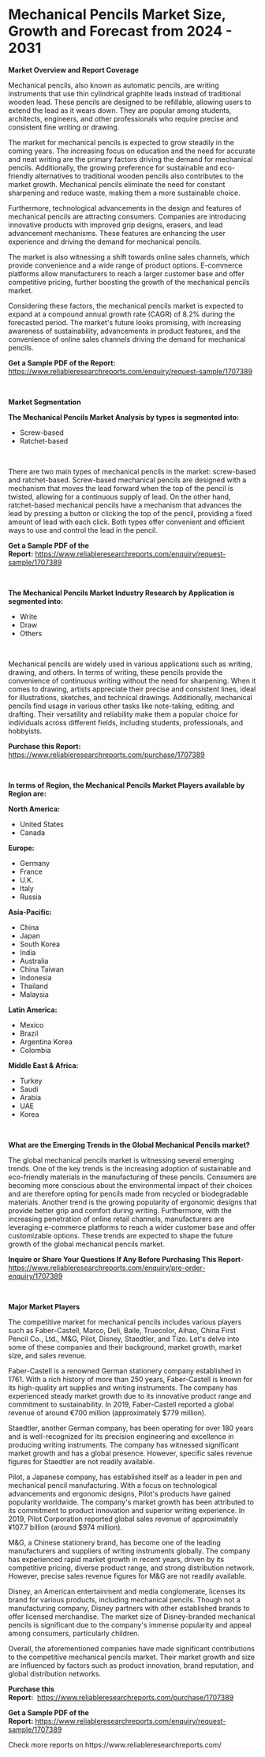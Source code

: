 <p><h1>Mechanical Pencils Market Size, Growth and Forecast from 2024 - 2031</h1></p><p><strong>Market Overview and Report Coverage</strong></p>
<p><p>Mechanical pencils, also known as automatic pencils, are writing instruments that use thin cylindrical graphite leads instead of traditional wooden lead. These pencils are designed to be refillable, allowing users to extend the lead as it wears down. They are popular among students, architects, engineers, and other professionals who require precise and consistent fine writing or drawing.</p><p>The market for mechanical pencils is expected to grow steadily in the coming years. The increasing focus on education and the need for accurate and neat writing are the primary factors driving the demand for mechanical pencils. Additionally, the growing preference for sustainable and eco-friendly alternatives to traditional wooden pencils also contributes to the market growth. Mechanical pencils eliminate the need for constant sharpening and reduce waste, making them a more sustainable choice.</p><p>Furthermore, technological advancements in the design and features of mechanical pencils are attracting consumers. Companies are introducing innovative products with improved grip designs, erasers, and lead advancement mechanisms. These features are enhancing the user experience and driving the demand for mechanical pencils.</p><p>The market is also witnessing a shift towards online sales channels, which provide convenience and a wide range of product options. E-commerce platforms allow manufacturers to reach a larger customer base and offer competitive pricing, further boosting the growth of the mechanical pencils market.</p><p>Considering these factors, the mechanical pencils market is expected to expand at a compound annual growth rate (CAGR) of 8.2% during the forecasted period. The market's future looks promising, with increasing awareness of sustainability, advancements in product features, and the convenience of online sales channels driving the demand for mechanical pencils.</p></p>
<p><strong>Get a Sample PDF of the Report:</strong> <a href="https://www.reliableresearchreports.com/enquiry/request-sample/1707389">https://www.reliableresearchreports.com/enquiry/request-sample/1707389</a></p>
<p>&nbsp;</p>
<p><strong>Market Segmentation</strong></p>
<p><strong>The Mechanical Pencils Market Analysis by types is segmented into:</strong></p>
<p><ul><li>Screw-based</li><li>Ratchet-based</li></ul></p>
<p>&nbsp;</p>
<p><p>There are two main types of mechanical pencils in the market: screw-based and ratchet-based. Screw-based mechanical pencils are designed with a mechanism that moves the lead forward when the top of the pencil is twisted, allowing for a continuous supply of lead. On the other hand, ratchet-based mechanical pencils have a mechanism that advances the lead by pressing a button or clicking the top of the pencil, providing a fixed amount of lead with each click. Both types offer convenient and efficient ways to use and control the lead in the pencil.</p></p>
<p><strong>Get a Sample PDF of the Report:</strong>&nbsp;<a href="https://www.reliableresearchreports.com/enquiry/request-sample/1707389">https://www.reliableresearchreports.com/enquiry/request-sample/1707389</a></p>
<p>&nbsp;</p>
<p><strong>The Mechanical Pencils Market Industry Research by Application is segmented into:</strong></p>
<p><ul><li>Write</li><li>Draw</li><li>Others</li></ul></p>
<p>&nbsp;</p>
<p><p>Mechanical pencils are widely used in various applications such as writing, drawing, and others. In terms of writing, these pencils provide the convenience of continuous writing without the need for sharpening. When it comes to drawing, artists appreciate their precise and consistent lines, ideal for illustrations, sketches, and technical drawings. Additionally, mechanical pencils find usage in various other tasks like note-taking, editing, and drafting. Their versatility and reliability make them a popular choice for individuals across different fields, including students, professionals, and hobbyists.</p></p>
<p><strong>Purchase this Report:</strong>&nbsp; <a href="https://www.reliableresearchreports.com/purchase/1707389">https://www.reliableresearchreports.com/purchase/1707389</a></p>
<p>&nbsp;</p>
<p><strong>In terms of Region, the Mechanical Pencils Market Players available by Region are:</strong></p>
<p>
    <p> <strong> North America: </strong>
        <ul>
            <li>United States</li>
            <li>Canada</li>
        </ul>
        </p> 
    <p> <strong> Europe: </strong>
        <ul>
            <li>Germany</li>
            <li>France</li>
            <li>U.K.</li>
            <li>Italy</li>
            <li>Russia</li>
        </ul>
        </p> 
    <p> <strong> Asia-Pacific: </strong>
        <ul>
            <li>China</li>
            <li>Japan</li>
            <li>South Korea</li>
            <li>India</li>
            <li>Australia</li>
            <li>China Taiwan</li>
            <li>Indonesia</li>
            <li>Thailand</li>
            <li>Malaysia</li>
        </ul>
        </p> 
    <p> <strong> Latin America: </strong>
        <ul>
            <li>Mexico</li>
            <li>Brazil</li>
            <li>Argentina Korea</li>
            <li>Colombia</li>
        </ul>
        </p> 
    <p> <strong> Middle East & Africa: </strong>
        <ul>
            <li>Turkey</li>
            <li>Saudi</li>
            <li>Arabia</li>
            <li>UAE</li>
            <li>Korea</li>
        </ul>
    </p>
    </p>
<p>&nbsp;</p>
<p><strong>What are the Emerging Trends in the Global Mechanical Pencils market?</strong></p>
<p><p>The global mechanical pencils market is witnessing several emerging trends. One of the key trends is the increasing adoption of sustainable and eco-friendly materials in the manufacturing of these pencils. Consumers are becoming more conscious about the environmental impact of their choices and are therefore opting for pencils made from recycled or biodegradable materials. Another trend is the growing popularity of ergonomic designs that provide better grip and comfort during writing. Furthermore, with the increasing penetration of online retail channels, manufacturers are leveraging e-commerce platforms to reach a wider customer base and offer customizable options. These trends are expected to shape the future growth of the global mechanical pencils market.</p></p>
<p><strong>Inquire or Share Your Questions If Any Before Purchasing This Report</strong>- <a href="https://www.reliableresearchreports.com/enquiry/pre-order-enquiry/1707389">https://www.reliableresearchreports.com/enquiry/pre-order-enquiry/1707389</a></p>
<p>&nbsp;</p>
<p><strong>Major Market Players</strong></p>
<p><p>The competitive market for mechanical pencils includes various players such as Faber-Castell, Marco, Deli, Baile, Truecolor, Aihao, China First Pencil Co., Ltd., M&G, Pilot, Disney, Staedtler, and Tizo. Let's delve into some of these companies and their background, market growth, market size, and sales revenue.</p><p>Faber-Castell is a renowned German stationery company established in 1761. With a rich history of more than 250 years, Faber-Castell is known for its high-quality art supplies and writing instruments. The company has experienced steady market growth due to its innovative product range and commitment to sustainability. In 2019, Faber-Castell reported a global revenue of around €700 million (approximately $779 million).</p><p>Staedtler, another German company, has been operating for over 180 years and is well-recognized for its precision engineering and excellence in producing writing instruments. The company has witnessed significant market growth and has a global presence. However, specific sales revenue figures for Staedtler are not readily available.</p><p>Pilot, a Japanese company, has established itself as a leader in pen and mechanical pencil manufacturing. With a focus on technological advancements and ergonomic designs, Pilot's products have gained popularity worldwide. The company's market growth has been attributed to its commitment to product innovation and superior writing experience. In 2019, Pilot Corporation reported global sales revenue of approximately ¥107.7 billion (around $974 million).</p><p>M&G, a Chinese stationery brand, has become one of the leading manufacturers and suppliers of writing instruments globally. The company has experienced rapid market growth in recent years, driven by its competitive pricing, diverse product range, and strong distribution network. However, precise sales revenue figures for M&G are not readily available.</p><p>Disney, an American entertainment and media conglomerate, licenses its brand for various products, including mechanical pencils. Though not a manufacturing company, Disney partners with other established brands to offer licensed merchandise. The market size of Disney-branded mechanical pencils is significant due to the company's immense popularity and appeal among consumers, particularly children.</p><p>Overall, the aforementioned companies have made significant contributions to the competitive mechanical pencils market. Their market growth and size are influenced by factors such as product innovation, brand reputation, and global distribution networks.</p></p>
<p><strong>Purchase this Report:</strong>&nbsp;&nbsp;<a href="https://www.reliableresearchreports.com/purchase/1707389">https://www.reliableresearchreports.com/purchase/1707389</a></p>
<p></p>
<p><strong>Get a Sample PDF of the Report:</strong>&nbsp;<a href="https://www.reliableresearchreports.com/enquiry/request-sample/1707389">https://www.reliableresearchreports.com/enquiry/request-sample/1707389</a></p>
<p>Check more reports on https://www.reliableresearchreports.com/</p>